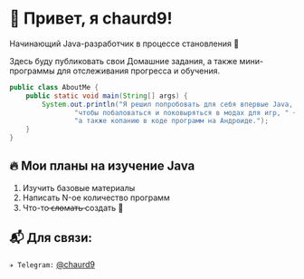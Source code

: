 # 👋 Привет, я chaurd9!
Начинающий Java-разработчик в процессе становления 🚀

Здесь буду публиковать свои Домашние задания, а также мини-программы для отслеживания прогресса и обучения.

```java
public class AboutMe {
    public static void main(String[] args) {
        System.out.println("Я решил попробовать для себя впервые Java, " +
                "чтобы побаловаться и поковыряться в модах для игр, " +
                "а также копанию в коде программ на Андроиде.");
    }
}
```

## 🔥 Мои планы на изучение Java

1. Изучить базовые материалы
2. Написать N-ое количество программ
3. Что-то  ̶с̶л̶о̶м̶а̶т̶ь̶ создать 🤭

## 📬 Для связи:
`✈️ Telegram:` [@chaurd9](https://t.me/chaurd9)  

